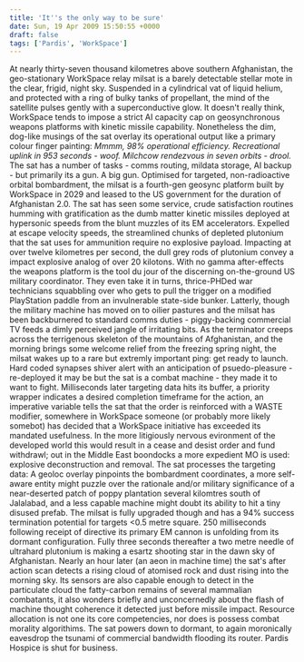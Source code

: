 ```yaml
---
title: 'It''s the only way to be sure'
date: Sun, 19 Apr 2009 15:50:55 +0000
draft: false
tags: ['Pardis', 'WorkSpace']
---
```


At nearly thirty-seven thousand kilometres above southern Afghanistan, the geo-stationary WorkSpace relay milsat is a barely detectable stellar mote in the clear, frigid, night sky. Suspended in a cylindrical vat of liquid helium, and protected with a ring of bulky tanks of propellant, the mind of the satellite pulses gently with a superconductive glow. It doesn't really think, WorkSpace tends to impose a strict AI capacity cap on geosynchronous weapons platforms with kinetic missile capability. Nonetheless the dim, dog-like musings of the sat overlay its operational output like a primary colour finger painting: _Mmmm, 98% operational efficiency. Recreational uplink in 953 seconds - woof. Milchcow rendezvous in seven orbits - drool._ The sat has a number of tasks - comms routing, mildata storage, AI backup - but primarily its a gun. A big gun. Optimised for targeted, non-radioactive orbital bombardment, the milsat is a fourth-gen geosync platform built by WorkSpace in 2029 and leased to the US government for the duration of Afghanistan 2.0. The sat has seen some service, crude satisfaction routines humming with gratification as the dumb matter kinetic missiles deployed at hypersonic speeds from the blunt muzzles of its EM accelerators. Expelled at escape velocity speeds, the streamlined chunks of depleted plutonium that the sat uses for ammunition require no explosive payload. Impacting at over twelve kilometres per second, the dull grey rods of plutonium convey a impact explosive analog of over 20 kilotons. With no gamma after-effects the weapons platform is the tool du jour of the discerning on-the-ground US military coordinator. They even take it in turns, thrice-PHDed war technicians squabbling over who gets to pull the trigger on a modified PlayStation paddle from an invulnerable state-side bunker. Latterly, though the military machine has moved on to oilier pastures and the milsat has been backburnered to standard comms duties - piggy-backing commercial TV feeds a dimly perceived jangle of irritating bits. As the terminator creeps across the terrigenous skeleton of the mountains of Afghanistan, and the morning brings some welcome relief from the freezing spring night, the milsat wakes up to a rare but extremly important ping: get ready to launch. Hard coded synapses shiver alert with an anticipation of psuedo-pleasure - re-deployed it may be but the sat is a combat machine - they made it to want to fight. Milliseconds later targeting data hits its buffer, a priority wrapper indicates a desired completion timeframe for the action, an imperative variable tells the sat that the order is reinforced with a WASTE modifier, somewhere in WorkSpace someone (or probably more likely somebot) has decided that a WorkSpace initiative has exceeded its mandated usefulness. In the more litigiously nervous evironment of the developed world this would result in a cease and desist order and fund withdrawl; out in the Middle East boondocks a more expedient MO is used: explosive deconstruction and removal. The sat processes the targeting data: A geoloc overlay pinpoints the bombardment coordinates, a more self-aware entity might puzzle over the rationale and/or military significance of a near-deserted patch of poppy plantation several kilomtres south of Jalalabad, and a less capable machine might doubt its ability to hit a tiny disused prefab. The milsat is fully upgraded though and has a 94% success termination potential for targets <0.5 metre square. 250 milliseconds following receipt of directive its primary EM cannon is unfolding from its dormant configuration. Fully three seconds thereafter a two metre needle of ultrahard plutonium is making a esartz shooting star in the dawn sky of Afghanistan. Nearly an hour later (an aeon in machine time) the sat's after action scan detects a rising cloud of atomised rock and dust rising into the morning sky. Its sensors are also capable enough to detect in the particulate cloud the fatty-carbon remains of several mammalian combatants, it also wonders briefly and unconcernedly about the flash of machine thought coherence it detected just before missile impact. Resource allocation is not one its core competencies, nor does is possess combat morality algorithims. The sat powers down to dormant, to again moronically eavesdrop the tsunami of commercial bandwidth flooding its router. Pardis Hospice is shut for business.